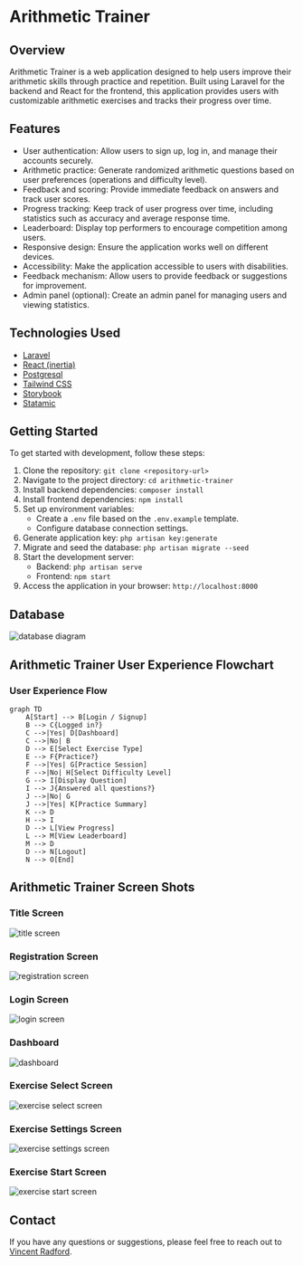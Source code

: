 # Arithmetic Trainer

## Overview

Arithmetic Trainer is a web application designed to help users improve their arithmetic skills through practice and repetition. Built using Laravel for the backend and React for the frontend, this application provides users with customizable arithmetic exercises and tracks their progress over time.

## Features

- User authentication: Allow users to sign up, log in, and manage their accounts securely.
- Arithmetic practice: Generate randomized arithmetic questions based on user preferences (operations and difficulty level).
- Feedback and scoring: Provide immediate feedback on answers and track user scores.
- Progress tracking: Keep track of user progress over time, including statistics such as accuracy and average response time.
- Leaderboard: Display top performers to encourage competition among users.
- Responsive design: Ensure the application works well on different devices.
- Accessibility: Make the application accessible to users with disabilities.
- Feedback mechanism: Allow users to provide feedback or suggestions for improvement.
- Admin panel (optional): Create an admin panel for managing users and viewing statistics.

## Technologies Used

- [Laravel](https://laravel.com/docs/11.x)
- [React (inertia)](https://inertiajs.com/)
- [Postgresql](https://www.postgresql.org/docs/)
- [Tailwind CSS](https://tailwindcss.com/docs/installation)
- [Storybook](https://storybook.js.org/docs/get-started)
- [Statamic](https://statamic.dev/installing)

## Getting Started

To get started with development, follow these steps:

1. Clone the repository: `git clone <repository-url>`
2. Navigate to the project directory: `cd arithmetic-trainer`
3. Install backend dependencies: `composer install`
4. Install frontend dependencies: `npm install`
5. Set up environment variables:
   - Create a `.env` file based on the `.env.example` template.
   - Configure database connection settings.
6. Generate application key: `php artisan key:generate`
7. Migrate and seed the database: `php artisan migrate --seed`
8. Start the development server:
   - Backend: `php artisan serve`
   - Frontend: `npm start`
9. Access the application in your browser: `http://localhost:8000`

## Database

![database diagram](./readme/assets/images/database_diagram.png)

## Arithmetic Trainer User Experience Flowchart

### User Experience Flow

<!-- TODO Update Flow Chart -->

```mermaid
graph TD
    A[Start] --> B[Login / Signup]
    B --> C{Logged in?}
    C -->|Yes| D[Dashboard]
    C -->|No| B
    D --> E[Select Exercise Type]
    E --> F{Practice?}
    F -->|Yes| G[Practice Session]
    F -->|No| H[Select Difficulty Level]
    G --> I[Display Question]
    I --> J{Answered all questions?}
    J -->|No| G
    J -->|Yes| K[Practice Summary]
    K --> D
    H --> I
    D --> L[View Progress]
    L --> M[View Leaderboard]
    M --> D
    D --> N[Logout]
    N --> O[End]
```

## Arithmetic Trainer Screen Shots

### Title Screen

![title screen](./readme/assets/images/site/title-screen.png)

### Registration Screen

![registration screen](./readme/assets/images/site/registration-screen.png)

### Login Screen

![login screen](./readme/assets/images/site/login-screen.png)

### Dashboard
![dashboard](./readme/assets/images/site/dashboard.png)

### Exercise Select Screen

![exercise select screen](./readme/assets/images/site/exercise-select.png)

### Exercise Settings Screen

![exercise settings screen](./readme/assets/images/site/exercise-settings.png)

### Exercise Start Screen

![exercise start screen](./readme/assets/images/site/exercise-start.png)

<!-- TODO Add remaing page screen shots -->

<!-- TODO Add backend route docs -->

## Contact

If you have any questions or suggestions, please feel free to reach out to [Vincent Radford](mailto:vmradford@gmail.com).
